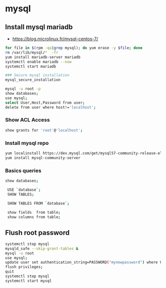 # mysql

## Install mysql mariadb

* https://blog.microlinux.fr/mysql-centos-7/

```bash
for file in $(rpm -qa|grep mysql); do yum erase -y $file; done
rm /var/lib/mysql/*  -fr
yum install mariadb-server mariadb
systemctl enable mariadb --now
systemctl start mariadb

### Secure mysql installation
mysql_secure_installation

mysql -u root -p
show databases;
use mysql;
select User,Host,Password from user;
delete from user where host!='localhost';
```

### Show ACL Access
```bash
show grants for 'root'@'localhost';
```

### Install mysql repo

```bash
yum localinstall https://dev.mysql.com/get/mysql57-community-release-el7-11.noarch.rpm
yum install mysql-community-server
```

### Basics queries

```bash
show databases;

 USE `database`;
 SHOW TABLES;

 SHOW TABLES FROM `database`;
 
 show fields  from table;
 show columns from table;
 ```
 
## Flush root password

```bash
systemctl stop mysql
mysqld_safe --skip-grant-tables &
mysql -u root
use mysql;
update user set authentication_string=PASSWORD("mynewpassword") where User='root';
flush privileges;
quit
systemctl stop mysql
systemctl start mysql
```
